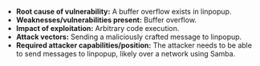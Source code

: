 - **Root cause of vulnerability:** A buffer overflow exists in linpopup.
- **Weaknesses/vulnerabilities present:** Buffer overflow.
- **Impact of exploitation:** Arbitrary code execution.
- **Attack vectors:** Sending a maliciously crafted message to linpopup.
- **Required attacker capabilities/position:** The attacker needs to be able to send messages to linpopup, likely over a network using Samba.